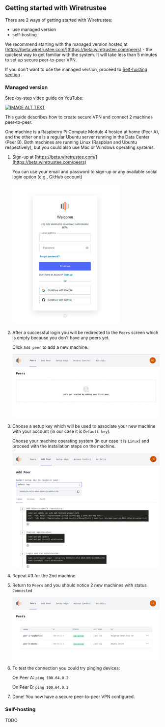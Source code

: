 ## Getting started with Wiretrustee

There are 2 ways of getting started with Wiretrustee:
- use managed version
- self-hosting

We recommend starting with the managed version hosted at [https://beta.wiretrustee.com/](https://beta.wiretrustee.com/peers) - the quickest way to get familiar with the system.
It will take less than 5 minutes to set up secure peer-to-peer VPN.

If you don't want to use the managed version, proceed to [Self-hosting section](#self-hosting) .

### Managed version
Step-by-step video guide on YouTube:

[![IMAGE ALT TEXT](https://img.youtube.com/vi/j0EPaK5Rapw/0.jpg)](https://youtu.be/j0EPaK5Rapw "Wiretrustee - secure private network in less than 5 minutes")

This guide describes how to create secure VPN and connect 2 machines peer-to-peer.

One machine is a Raspberry Pi Compute Module 4 hosted at home (Peer A), and the other one is a regular Ubuntu server running in the Data Center (Peer B).
Both machines are running Linux (Raspbian and Ubuntu respectively), but you could also use Mac or Windows operating systems.

1. Sign-up at [https://beta.wiretrustee.com/](https://beta.wiretrustee.com/peers)

    You can use your email and password to sign-up or any available social login option (e.g., GitHub account)
    
    <img src="./media/auth.png" alt="auth" width="350"/>

2. After a successful login you will be redirected to the ```Peers``` screen which is empty because you don't have any peers yet.
   
    Click ```Add peer``` to add a new machine.
    
    <img src="./media/empty-peers.png" alt="empty-peers" width="700"/>
    
3.  Choose a setup key which will be used to associate your new machine with your account (in our case it is ```Default key```).

    Choose your machine operating system (in our case it is ```Linux```) and proceed with the installation steps on the machine.

    <img src="./media/add-peer.png" alt="add-peer" width="700"/>    

4. Repeat #3 for the 2nd machine.
5. Return to ```Peers``` and you should notice 2 new machines with status ```Connected```
   
    <img src="./media/peers.png" alt="peers" width="700"/>

6. To test the connection you could try pinging devices:
   
    On Peer A:
    ```ping 100.64.0.2```
    
    On Peer B:
    ```ping 100.64.0.1```
7. Done! You now have a secure peer-to-peer VPN configured.


### Self-hosting

TODO